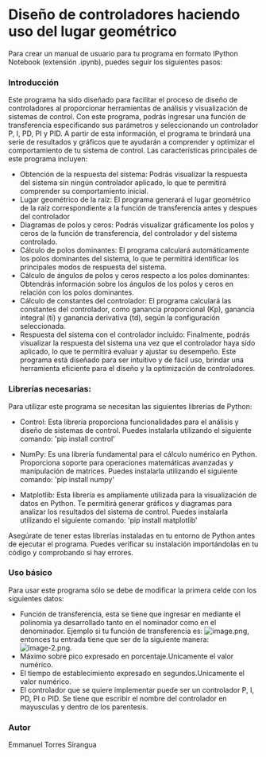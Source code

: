 # Diseño de controladores haciendo uso del lugar geométrico

Para crear un manual de usuario para tu programa en formato IPython Notebook (extensión .ipynb), puedes seguir los siguientes pasos:

### Introducción
Este programa ha sido diseñado para facilitar el proceso de diseño de controladores al proporcionar herramientas de análisis y visualización de sistemas de control.
Con este programa, podrás ingresar una función de transferencia especificando sus parámetros y seleccionando un controlador P, I, PD, PI y PID. A partir de esta información, el programa te brindará una serie de resultados y gráficos que te ayudarán a comprender y optimizar el comportamiento de tu sistema de control.
Las características principales de este programa incluyen:
- Obtención de la respuesta del sistema: Podrás visualizar la respuesta del sistema sin ningún controlador aplicado, lo que te permitirá comprender su comportamiento inicial.
- Lugar geométrico de la raíz: El programa generará el lugar geométrico de la raíz correspondiente a la función de transferencia antes y despues del controlador
- Diagramas de polos y ceros: Podrás visualizar gráficamente los polos y ceros de la función de transferencia, del controlador y del sistema controlado.
- Cálculo de polos dominantes: El programa calculará automáticamente los polos dominantes del sistema, lo que te permitirá identificar los principales modos de respuesta del sistema.
- Cálculo de ángulos de polos y ceros respecto a los polos dominantes: Obtendrás información sobre los ángulos de los polos y ceros en relación con los polos dominantes.
- Cálculo de constantes del controlador: El programa calculará las constantes del controlador, como ganancia proporcional (Kp), ganancia integral (ti) y ganancia derivativa (td), según la configuración seleccionada.
- Respuesta del sistema con el controlador incluido: Finalmente, podrás visualizar la respuesta del sistema una vez que el controlador haya sido aplicado, lo que te permitirá evaluar y ajustar su desempeño.
Este programa está diseñado para ser intuitivo y de fácil uso, brindar una herramienta eficiente para el diseño y la optimización de controladores. 

### Librerías necesarias:
Para utilizar este programa se necesitan las siguientes librerías de Python:
- Control: Esta librería proporciona funcionalidades para el análisis y diseño de sistemas de control. Puedes instalarla utilizando el siguiente comando:
    'pip install control'

- NumPy: Es una librería fundamental para el cálculo numérico en Python. Proporciona soporte para operaciones matemáticas avanzadas y manipulación de matrices. Puedes instalarla utilizando el siguiente comando:
    'pip install numpy'

- Matplotlib: Esta librería es ampliamente utilizada para la visualización de datos en Python. Te permitirá generar gráficos y diagramas para analizar los resultados del sistema de control. Puedes instalarla utilizando el siguiente comando:
    'pip install matplotlib'

Asegúrate de tener estas librerías instaladas en tu entorno de Python antes de ejecutar el programa. Puedes verificar su instalación importándolas en tu código y comprobando si hay errores.

### Uso básico
Para usar este programa sólo se debe de modificar la primera celde con los siguientes datos:
- Función de transferencia, esta se tiene que ingresar en mediante el polinomia ya desarrollado tanto en el nominador como en el denominador. Ejemplo si tu función de transferencia es: ![image.png](attachment:image.png), entonces tu entrada tiene que ser de la siguiente manera: ![image-2.png](attachment:image-2.png).
- Máximo sobre pico expresado en porcentaje.Unicamente el valor numérico.
- El tiempo de establecimiento expresado en segundos.Unicamente el valor numérico.
- El controlador que se quiere implementar puede ser un controlador P, I, PD, PI o PID. Se tiene que escribir el nombre del controlador en mayusculas y dentro de los parentesis. 

### Autor 
Emmanuel Torres Sirangua